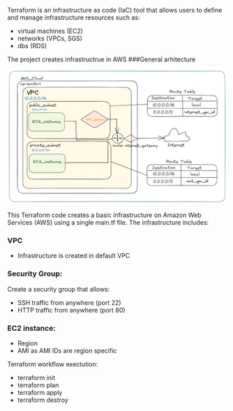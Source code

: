 Terraform is an infrastructure as code (IaC) tool that allows users to define and manage infrastructure resources such as: 
 * virtual machines (EC2)
 * networks (VPCs, SGS)
 * dbs (RDS)

The project creates infrastructrue in AWS 
###General arhitecture

![IMG](diagram.png)

This Terraform code creates a basic infrastructure on Amazon Web Services (AWS) using a single main.tf file. The infrastructure includes:
 
 ### VPC
 * Infrastructure is created in default VPC
 ### Security Group: 
 Create a security group that allows:
 * SSH traffic from anywhere (port 22)
 * HTTP traffic from anywhere (port 80)
 ### EC2 instance:
 * Region
 * AMI as AMI IDs are region specific
 

Terraform workflow exectution:

* terraform init
* terraform plan
* terraform apply
* terraform destroy  

